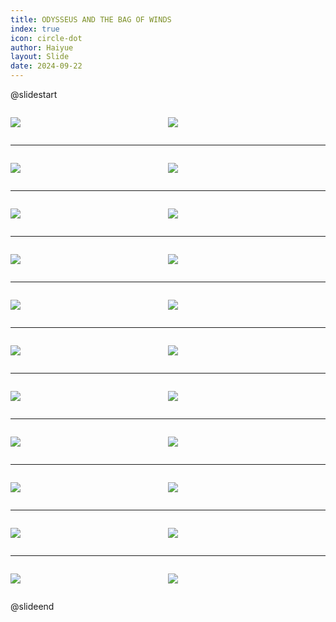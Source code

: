 ```yaml
---
title: ODYSSEUS AND THE BAG OF WINDS
index: true
icon: circle-dot
author: Haiyue
layout: Slide
date: 2024-09-22
---
```

 
@slidestart

<div style="display:flex">
<div style="flex:1">

![](https://raw.githubusercontent.com/yclord/reading/refs/heads/master/english/Level-Y/ODYSSEUS%20AND%20THE%20BAG%20OF%20WINDS/001.webp)
</div>
<div style="flex:1">

![](https://raw.githubusercontent.com/yclord/reading/refs/heads/master/english/Level-Y/ODYSSEUS%20AND%20THE%20BAG%20OF%20WINDS/002.webp)
</div>
</div>

---

<div style="display:flex">
<div style="flex:1">

![](https://raw.githubusercontent.com/yclord/reading/refs/heads/master/english/Level-Y/ODYSSEUS%20AND%20THE%20BAG%20OF%20WINDS/003.webp)
</div>
<div style="flex:1">

![](https://raw.githubusercontent.com/yclord/reading/refs/heads/master/english/Level-Y/ODYSSEUS%20AND%20THE%20BAG%20OF%20WINDS/004.webp)
</div>
</div>

---

<div style="display:flex">
<div style="flex:1">

![](https://raw.githubusercontent.com/yclord/reading/refs/heads/master/english/Level-Y/ODYSSEUS%20AND%20THE%20BAG%20OF%20WINDS/005.webp)
</div>
<div style="flex:1">

![](https://raw.githubusercontent.com/yclord/reading/refs/heads/master/english/Level-Y/ODYSSEUS%20AND%20THE%20BAG%20OF%20WINDS/006.webp)
</div>
</div>

---

<div style="display:flex">
<div style="flex:1">

![](https://raw.githubusercontent.com/yclord/reading/refs/heads/master/english/Level-Y/ODYSSEUS%20AND%20THE%20BAG%20OF%20WINDS/007.webp)
</div>
<div style="flex:1">

![](https://raw.githubusercontent.com/yclord/reading/refs/heads/master/english/Level-Y/ODYSSEUS%20AND%20THE%20BAG%20OF%20WINDS/008.webp)
</div>
</div>

---

<div style="display:flex">
<div style="flex:1">

![](https://raw.githubusercontent.com/yclord/reading/refs/heads/master/english/Level-Y/ODYSSEUS%20AND%20THE%20BAG%20OF%20WINDS/009.webp)
</div>
<div style="flex:1">

![](https://raw.githubusercontent.com/yclord/reading/refs/heads/master/english/Level-Y/ODYSSEUS%20AND%20THE%20BAG%20OF%20WINDS/010.webp)
</div>
</div>

---

<div style="display:flex">
<div style="flex:1">

![](https://raw.githubusercontent.com/yclord/reading/refs/heads/master/english/Level-Y/ODYSSEUS%20AND%20THE%20BAG%20OF%20WINDS/011.webp)
</div>
<div style="flex:1">

![](https://raw.githubusercontent.com/yclord/reading/refs/heads/master/english/Level-Y/ODYSSEUS%20AND%20THE%20BAG%20OF%20WINDS/012.webp)
</div>
</div>

---

<div style="display:flex">
<div style="flex:1">

![](https://raw.githubusercontent.com/yclord/reading/refs/heads/master/english/Level-Y/ODYSSEUS%20AND%20THE%20BAG%20OF%20WINDS/013.webp)
</div>
<div style="flex:1">

![](https://raw.githubusercontent.com/yclord/reading/refs/heads/master/english/Level-Y/ODYSSEUS%20AND%20THE%20BAG%20OF%20WINDS/014.webp)
</div>
</div>

---

<div style="display:flex">
<div style="flex:1">

![](https://raw.githubusercontent.com/yclord/reading/refs/heads/master/english/Level-Y/ODYSSEUS%20AND%20THE%20BAG%20OF%20WINDS/015.webp)
</div>
<div style="flex:1">

![](https://raw.githubusercontent.com/yclord/reading/refs/heads/master/english/Level-Y/ODYSSEUS%20AND%20THE%20BAG%20OF%20WINDS/016.webp)
</div>
</div>

---

<div style="display:flex">
<div style="flex:1">

![](https://raw.githubusercontent.com/yclord/reading/refs/heads/master/english/Level-Y/ODYSSEUS%20AND%20THE%20BAG%20OF%20WINDS/017.webp)
</div>
<div style="flex:1">

![](https://raw.githubusercontent.com/yclord/reading/refs/heads/master/english/Level-Y/ODYSSEUS%20AND%20THE%20BAG%20OF%20WINDS/018.webp)
</div>
</div>

---

<div style="display:flex">
<div style="flex:1">

![](https://raw.githubusercontent.com/yclord/reading/refs/heads/master/english/Level-Y/ODYSSEUS%20AND%20THE%20BAG%20OF%20WINDS/019.webp)
</div>
<div style="flex:1">

![](https://raw.githubusercontent.com/yclord/reading/refs/heads/master/english/Level-Y/ODYSSEUS%20AND%20THE%20BAG%20OF%20WINDS/020.webp)
</div>
</div>

---

<div style="display:flex">
<div style="flex:1">

![](https://raw.githubusercontent.com/yclord/reading/refs/heads/master/english/Level-Y/ODYSSEUS%20AND%20THE%20BAG%20OF%20WINDS/021.webp)
</div>
<div style="flex:1">

![](https://raw.githubusercontent.com/yclord/reading/refs/heads/master/english/Level-Y/ODYSSEUS%20AND%20THE%20BAG%20OF%20WINDS/022.webp)
</div>
</div>

@slideend